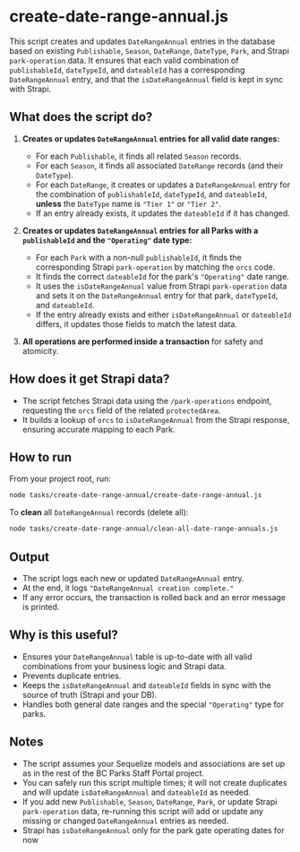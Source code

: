 # create-date-range-annual.js

This script creates and updates `DateRangeAnnual` entries in the database based on existing `Publishable`, `Season`, `DateRange`, `DateType`, `Park`, and Strapi `park-operation` data. It ensures that each valid combination of `publishableId`, `dateTypeId`, and `dateableId` has a corresponding `DateRangeAnnual` entry, and that the `isDateRangeAnnual` field is kept in sync with Strapi.

## What does the script do?

1. **Creates or updates `DateRangeAnnual` entries for all valid date ranges:**

   - For each `Publishable`, it finds all related `Season` records.
   - For each `Season`, it finds all associated `DateRange` records (and their `DateType`).
   - For each `DateRange`, it creates or updates a `DateRangeAnnual` entry for the combination of `publishableId`, `dateTypeId`, and `dateableId`, **unless** the `DateType` name is `"Tier 1"` or `"Tier 2"`.
   - If an entry already exists, it updates the `dateableId` if it has changed.

2. **Creates or updates `DateRangeAnnual` entries for all Parks with a `publishableId` and the `"Operating"` date type:**

   - For each `Park` with a non-null `publishableId`, it finds the corresponding Strapi `park-operation` by matching the `orcs` code.
   - It finds the correct `dateableId` for the park's `"Operating"` date range.
   - It uses the `isDateRangeAnnual` value from Strapi `park-operation` data and sets it on the `DateRangeAnnual` entry for that park, `dateTypeId`, and `dateableId`.
   - If the entry already exists and either `isDateRangeAnnual` or `dateableId` differs, it updates those fields to match the latest data.

3. **All operations are performed inside a transaction** for safety and atomicity.

## How does it get Strapi data?

- The script fetches Strapi data using the `/park-operations` endpoint, requesting the `orcs` field of the related `protectedArea`.
- It builds a lookup of `orcs` to `isDateRangeAnnual` from the Strapi response, ensuring accurate mapping to each Park.

## How to run

From your project root, run:

```sh
node tasks/create-date-range-annual/create-date-range-annual.js
```

To **clean** all `DateRangeAnnual` records (delete all):

```sh
node tasks/create-date-range-annual/clean-all-date-range-annuals.js
```


## Output

- The script logs each new or updated `DateRangeAnnual` entry.
- At the end, it logs `"DateRangeAnnual creation complete."`
- If any error occurs, the transaction is rolled back and an error message is printed.

## Why is this useful?

- Ensures your `DateRangeAnnual` table is up-to-date with all valid combinations from your business logic and Strapi data.
- Prevents duplicate entries.
- Keeps the `isDateRangeAnnual` and `dateableId` fields in sync with the source of truth (Strapi and your DB).
- Handles both general date ranges and the special `"Operating"` type for parks.

## Notes

- The script assumes your Sequelize models and associations are set up as in the rest of the BC Parks Staff Portal project.
- You can safely run this script multiple times; it will not create duplicates and will update `isDateRangeAnnual` and `dateableId` as needed.
- If you add new `Publishable`, `Season`, `DateRange`, `Park`, or update Strapi `park-operation` data, re-running this script will add or update any missing or changed `DateRangeAnnual` entries as needed.
- Strapi has `isDateRangeAnnual` only for the park gate operating dates for now
